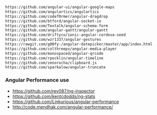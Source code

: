 
```markdown
https://github.com/angular-ui/angular-google-maps
https://github.com/angulartics/angulartics
https://github.com/codef0rmer/angular-dragdrop
https://github.com/btford/angular-socket-io
https://github.com/Textalk/angular-schema-form
https://github.com/angular-gantt/angular-gantt
https://github.com/driftyco/ionic-angular-cordova-seed
https://github.com/wzr1337/angular-gestures
https://rawgit.com/g00fy-/angular-datepicker/master/app/index.html
https://github.com/colthreepv/angular-media-player
https://github.com/monospaced/angular-qrcode
https://github.com/rpocklin/angular-timeline
https://github.com/zenorocha/clipboard.js
https://github.com/sparkalow/angular-truncate
```


### Angular Performance use


 - https://github.com/rev087/ng-inspector
 - https://github.com/kentcdodds/ng-stats
 - https://github.com/Linkurious/angular-performance
 - http://code.mendhak.com/angular-performance/

